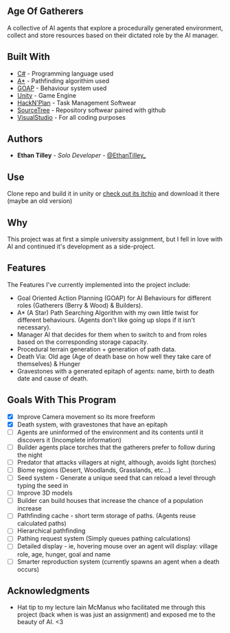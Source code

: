 ## Age Of Gatherers
A collective of AI agents that explore a procedurally generated environment, collect and store resources based on their dictated role by the AI manager.

## Built With

* [C#](https://docs.microsoft.com/en-us/dotnet/csharp/) - Programming language used
* [A*](https://en.wikipedia.org/wiki/A*_search_algorithm) - Pathfinding algorithim used
* [GOAP](https://medium.com/@vedantchaudhari/goal-oriented-action-planning-34035ed40d0b) - Behaviour system used
* [Unity](http://www.unity.com/) - Game Engine 
* [HackN'Plan](https://hacknplan.com/) - Task Management Softwear
* [SourceTree](https://www.sourcetreeapp.com/) - Repository softwear paired with github
* [VisualStudio](https://visualstudio.microsoft.com/) - For all coding purposes

## Authors

* **Ethan Tilley** - *Solo Developer* - [@EthanTilley_](https://twitter.com/EthanTilley_)

## Use

Clone repo and build it in unity or [check out its itchio](https://ethantilley.itch.io/creaturefeature) and download it there (maybe an old version)

## Why

This project was at first a simple university assignment, but I fell in love with AI and continued it's development as a side-project.

## Features
The Features I've currently implemented into the project include:
*  Goal Oriented Action Planning (GOAP) for AI Behaviours for different roles (Gatherers (Berry & Wood) & Builders).
* A* (A Star) Path Searching Algorithm with my own little twist for different behaviours. (Agents don't like going up slops if it isn't necessary).
* Manager AI that decides for them when to switch to and from roles based on the corresponding storage capacity.
* Procedural terrain generation + generation of path data.
* Death Via: Old age (Age of death base on how well they take care of themselves) & Hunger
* Gravestones with a generated epitaph of agents: name, birth to death date and cause of death.

## Goals With This Program
- [X] Improve Camera movement so its more freeform
- [X] Death system, with gravestones that have an epitaph
- [ ] Agents are uninformed of the environment and its contents until it discovers it (Incomplete information)
- [ ] Builder agents place torches that the gatherers prefer to follow during the night
- [ ] Predator that attacks villagers at night, although, avoids light (torches)
- [ ] Biome regions (Desert, Woodlands, Grasslands, etc...)
- [ ] Seed system - Generate a unique seed that can reload a level through typing the seed in
- [ ] Improve 3D models
- [ ] Builder can build houses that increase the chance of a population increase
- [ ] Pathfinding cache - short term storage of paths. (Agents reuse calculated paths)
- [ ] Hierarchical pathfinding
- [ ] Pathing request system (Simply queues pathing calculations)
- [ ] Detailed display - ie, hovering mouse over an agent will display: village role, age, hunger, goal and name
- [ ] Smarter reproduction system (currently spawns an agent when a death occurs)

## Acknowledgments

* Hat tip to my lecture Iain McManus who facilitated me through this project (back when is was just an assignment) and exposed me to the beauty of AI. <3


